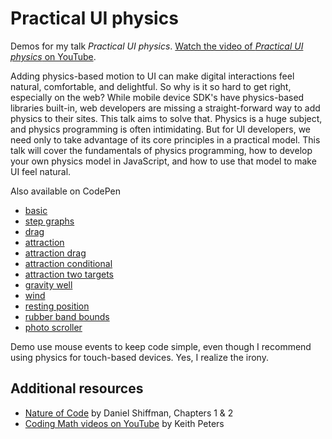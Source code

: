 # Practical UI physics

Demos for my talk _Practical UI physics_. [Watch the video of _Practical UI physics_ on YouTube](https://www.youtube.com/watch?v=90oMnMFozEE).

Adding physics-based motion to UI can make digital interactions feel natural, comfortable, and delightful. So why is it so hard to get right, especially on the web? While mobile device SDK's have physics-based libraries built-in, web developers are missing a straight-forward way to add physics to their sites. This talk aims to solve that. Physics is a huge subject, and physics programming is often intimidating. But for UI developers, we need only to take advantage of its core principles in a practical model. This talk will cover the fundamentals of physics programming, how to develop your own physics model in JavaScript, and how to use that model to make UI feel natural.

Also available on CodePen

+ [basic](http://codepen.io/desandro/pen/WvWGej)
+ [step graphs](http://codepen.io/desandro/pen/zGXKYm)
+ [drag](http://codepen.io/desandro/pen/zGXKOJ)
+ [attraction](http://codepen.io/desandro/pen/XbQjbP)
+ [attraction drag](http://codepen.io/desandro/pen/oXOzXr)
+ [attraction conditional](http://codepen.io/desandro/pen/BNELoQ)
+ [attraction two targets](http://codepen.io/desandro/pen/VLNKew)
+ [gravity well](http://codepen.io/desandro/pen/jPRMWa)
+ [wind](http://codepen.io/desandro/pen/doLpMb)
+ [resting position](http://codepen.io/desandro/pen/yNraOK)
+ [rubber band bounds](http://codepen.io/desandro/pen/QbPKEq)
+ [photo scroller](http://codepen.io/desandro/pen/VLNKKY)

Demo use mouse events to keep code simple, even though I recommend using physics for touch-based devices. Yes, I realize the irony.

## Additional resources

+ [Nature of Code](http://natureofcode.com/) by Daniel Shiffman, Chapters 1 & 2
+ [Coding Math videos on YouTube](https://www.youtube.com/user/codingmath/) by Keith Peters
